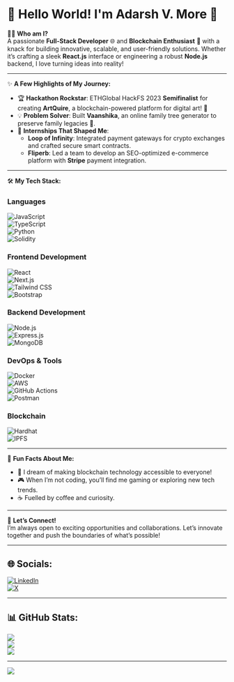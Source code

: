 # 👋 Hello World! I'm **Adarsh V. More** 🚀  

👨‍💻 **Who am I?**  
A passionate **Full-Stack Developer** 🌐 and **Blockchain Enthusiast** 🔗 with a knack for building innovative, scalable, and user-friendly solutions. Whether it’s crafting a sleek **React.js** interface or engineering a robust **Node.js** backend, I love turning ideas into reality!  

---

✨ **A Few Highlights of My Journey:**  
- 🏆 **Hackathon Rockstar**: ETHGlobal HackFS 2023 **Semifinalist** for creating **ArtQuire**, a blockchain-powered platform for digital art! 🎨  
- 💡 **Problem Solver**: Built **Vaanshika**, an online family tree generator to preserve family legacies 🌳.  
- 💼 **Internships That Shaped Me**:  
   - **Loop of Infinity**: Integrated payment gateways for crypto exchanges and crafted secure smart contracts.  
   - **Fliperb**: Led a team to develop an SEO-optimized e-commerce platform with **Stripe** payment integration.  

---

🛠️ **My Tech Stack:**  

### **Languages**  
![JavaScript](https://img.shields.io/badge/javascript-%23323330.svg?style=for-the-badge&logo=javascript&logoColor=%23F7DF1E)  
![TypeScript](https://img.shields.io/badge/typescript-%23007ACC.svg?style=for-the-badge&logo=typescript&logoColor=white)  
![Python](https://img.shields.io/badge/python-3670A0?style=for-the-badge&logo=python&logoColor=ffdd54)  
![Solidity](https://img.shields.io/badge/solidity-%23363636.svg?style=for-the-badge&logo=solidity&logoColor=white)  

### **Frontend Development**  
![React](https://img.shields.io/badge/react-%2320232a.svg?style=for-the-badge&logo=react&logoColor=%2361DAFB)  
![Next.js](https://img.shields.io/badge/Next-black?style=for-the-badge&logo=next.js&logoColor=white)  
![Tailwind CSS](https://img.shields.io/badge/tailwindcss-%2338B2AC.svg?style=for-the-badge&logo=tailwind-css&logoColor=white)  
![Bootstrap](https://img.shields.io/badge/bootstrap-%238511FA.svg?style=for-the-badge&logo=bootstrap&logoColor=white)  

### **Backend Development**  
![Node.js](https://img.shields.io/badge/node.js-6DA55F?style=for-the-badge&logo=node.js&logoColor=white)  
![Express.js](https://img.shields.io/badge/express.js-%23404d59.svg?style=for-the-badge&logo=express&logoColor=%2361DAFB)  
![MongoDB](https://img.shields.io/badge/mongodb-%234ea94b.svg?style=for-the-badge&logo=mongodb&logoColor=white)  

### **DevOps & Tools**  
![Docker](https://img.shields.io/badge/docker-%230db7ed.svg?style=for-the-badge&logo=docker&logoColor=white)  
![AWS](https://img.shields.io/badge/AWS-%23FF9900.svg?style=for-the-badge&logo=amazon-aws&logoColor=white)  
![GitHub Actions](https://img.shields.io/badge/github%20actions-%232671E5.svg?style=for-the-badge&logo=githubactions&logoColor=white)  
![Postman](https://img.shields.io/badge/Postman-FF6C37?style=for-the-badge&logo=postman&logoColor=white)  

### **Blockchain**  
![Hardhat](https://img.shields.io/badge/hardhat-%23F3E500.svg?style=for-the-badge&logo=hardhat&logoColor=black)  
![IPFS](https://img.shields.io/badge/IPFS-65C2CB?style=for-the-badge&logo=ipfs&logoColor=white)  

---

🎯 **Fun Facts About Me:**  
- 🌌 I dream of making blockchain technology accessible to everyone!  
- 🎮 When I’m not coding, you’ll find me gaming or exploring new tech trends.  
- ☕ Fuelled by coffee and curiosity.  

---

💌 **Let’s Connect!**  
I’m always open to exciting opportunities and collaborations. Let’s innovate together and push the boundaries of what’s possible!  

---

## 🌐 Socials:  
[![LinkedIn](https://img.shields.io/badge/LinkedIn-%230077B5.svg?logo=linkedin&logoColor=white)](https://linkedin.com/in/adarsh-more-08124a223/)  
[![X](https://img.shields.io/badge/X-black.svg?logo=X&logoColor=white)](https://x.com/Adarsh_Vmore)  

---

## 📊 GitHub Stats:  
![](https://github-readme-stats.vercel.app/api?username=AdarshVMore&theme=dark&hide_border=false&include_all_commits=true&count_private=true)  
![](https://github-readme-streak-stats.herokuapp.com/?user=AdarshVMore&theme=dark&hide_border=false)  
![](https://github-readme-stats.vercel.app/api/top-langs/?username=AdarshVMore&theme=dark&hide_border=false&include_all_commits=true&count_private=true&layout=compact)  

---

[![](https://visitcount.itsvg.in/api?id=AdarshVMore&icon=0&color=0)](https://visitcount.itsvg.in)  

